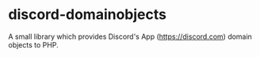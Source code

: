 # discord-domainobjects
A small library which provides Discord's App (https://discord.com) domain objects to PHP.
